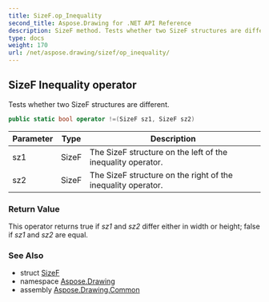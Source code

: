 ```yaml
---
title: SizeF.op_Inequality
second_title: Aspose.Drawing for .NET API Reference
description: SizeF method. Tests whether two SizeF structures are different
type: docs
weight: 170
url: /net/aspose.drawing/sizef/op_inequality/
---
```

## SizeF Inequality operator

Tests whether two SizeF structures are different.

```csharp
public static bool operator !=(SizeF sz1, SizeF sz2)
```

| Parameter | Type | Description |
| --- | --- | --- |
| sz1 | SizeF | The SizeF structure on the left of the inequality operator. |
| sz2 | SizeF | The SizeF structure on the right of the inequality operator. |

### Return Value

This operator returns true if *sz1* and *sz2* differ either in width or height; false if *sz1* and *sz2* are equal.

### See Also

* struct [SizeF](../)
* namespace [Aspose.Drawing](../../sizef/)
* assembly [Aspose.Drawing.Common](../../../)



